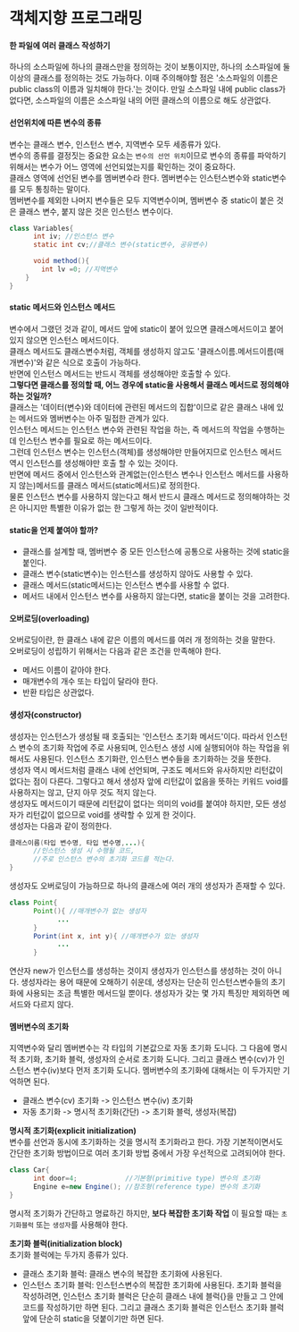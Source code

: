 # 객체지향 프로그래밍  

#### 한 파일에 여러 클래스 작성하기  
하나의 소스파일에 하나의 클래스만을 정의하는 것이 보통이지만, 하나의 소스파일에 둘 이상의 클래스를 정의하는 것도 가능하다. 이때 주의해야할 점은 '소스파일의 이름은 public class의 이름과 일치해야 한다.'는 것이다. 만일 소스파일 내에 public class가 없다면, 소스파일의 이름은 소스파일 내의 어떤 클래스의 이름으로 해도 상관없다.

#### 선언위치에 따른 변수의 종류  
변수는 클래스 변수, 인스턴스 변수, 지역변수 모두 세종류가 있다.  
변수의 종류를 결정짓는 중요한 요소는 `변수의 선언 위치`이므로 변수의 종류를 파악하기 위해서는 변수가 어느 영역에 선언되었는지를 확인하는 것이 중요하다.  
클래스 영역에 선언된 변수를 멤버변수라 한다. 멤버변수는 인스턴스변수와 static변수를 모두 통칭하는 말이다.  
멤버변수를 제외한 나머지 변수들은 모두 지역변수이며, 멤버변수 중 static이 붙은 것은 클래스 변수, 붙지 않은 것은 인스턴스 변수이다.  


```java
class Variables{
      int iv; //인스턴스 변수
      static int cv;//클래스 변수(static변수, 공유변수)

      void method(){
        int lv =0; //지역변수
    }
}
```

#### static 메서드와 인스턴스 메서드  
변수에서 그랬던 것과 같이, 메서드 앞에 static이 붙어 있으면 클래스메서드이고 붙어 있지 않으면 인스턴스 메서드이다.  
클래스 메서드도 클래스변수처럼, 객체를 생성하지 않고도 '클래스이름.메서드이름(매개변수)'와 같은 식으로 호출이 가능하다.  
반면에 인스턴스 메서드는 반드시 객체를 생성해야만 호출할 수 있다.  
**그렇다면 클래스를 정의할 때, 어느 경우에 static을 사용해서 클래스 메서드로 정의해야하는 것일까?**  
클래스는 '데이터(변수)와 데이터에 관련된 메서드의 집합'이므로 같은 클래스 내에 있는 메서드와 멤버변수는 아주 밀접한 관계가 있다.  
인스턴스 메서드는 인스턴스 변수와 관련된 작업을 하는, 즉 메서드의 작업을 수행하는데 인스턴스 변수를 필요로 하는 메서드이다.  
그런데 인스턴스 변수는 인스턴스(객체)를 생성해야만 만들어지므로 인스턴스 메서드 역시 인스턴스를 생성해야만 호출 할 수 있는 것이다.  
반면에 메서드 중에서 인스턴스와 관계없는(인스턴스 변수나 인스턴스 메서드를 사용하지 않는)메서드를 클래스 메서드(static메서드)로 정의한다.  
물론 인스턴스 변수를 사용하지 않는다고 해서 반드시 클래스 메서드로 정의해야하는 것은 아니지만 특별한 이유가 없는 한 그렇게 하는 것이 일반적이다.  

#### static을 언제 붙여야 할까?  
- 클래스를 설계할 때, 멤버변수 중 모든 인스턴스에 공통으로 사용하는 것에 static을 붙인다.
- 클래스 변수(static변수)는 인스턴스를 생성하지 않아도 사용할 수 있다.
- 클래스 메서드(static메서드)는 인스턴스 변수를 사용할 수 없다.
- 메서드 내에서 인스턴스 변수를 사용하지 않는다면, static을 붙이는 것을 고려한다.

#### 오버로딩(overloading)  
오버로딩이란, 한 클래스 내에 같은 이름의 메서드를 여러 개 정의하는 것을 말한다.  
오버로딩이 성립하기 위해서는 다음과 같은 조건을 만족해야 한다.  
- 메서드 이름이 같아야 한다.
- 매개변수의 개수 또는 타입이 달라야 한다.
- 반환 타입은 상관없다.

#### 생성자(constructor)  
생성자는 인스턴스가 생성될 때 호출되는 '인스턴스 초기화 메서드'이다. 따라서 인스턴스 변수의 초기화 작업에 주로 사용되며, 인스턴스 생성 시에 실행되어야 하는 작업을 위해서도 사용된다. 인스턴스 초기화란, 인스턴스 변수들을 초기화하는 것을 뜻한다.  
생성자 역시 메서드처럼 클래스 내에 선언되며, 구조도 메서드와 유사하지만 리턴값이 없다는 점이 다른다. 그렇다고 해서 생성자 앞에 리턴값이 없음을 뜻하는 키워드 void를 사용하지는 않고, 단지 아무 것도 적지 않는다.  
생성자도 메서드이기 때문에 리턴값이 없다는 의미의 void를 붙여야 하지만, 모든 생성자가 리턴값이 없으므로 void를 생략할 수 있게 한 것이다.  
생성자는 다음과 같이 정의한다.
```java
클래스이름(타입 변수명, 타입 변수명,...){
      //인스턴스 생성 시 수행될 코드,
      //주로 인스턴스 변수의 초기화 코드를 적는다.
}
```
생성자도 오버로딩이 가능하므로 하나의 클래스에 여러 개의 생성자가 존재할 수 있다.  
```java
class Point{
      Point(){ //매개변수가 없는 생성자
            ...
      }
      Porint(int x, int y){ //매개변수가 있는 생성자
            ...
      }
```
연산자 new가 인스턴스를 생성하는 것이지 생성자가 인스턴스를 생성하는 것이 아니다. 생성자라는 용어 때문에 오해하기 쉬운데, 생성자는 단순히 인스턴스변수들의 초기화에 사용되는 조금 특별한 메서드일 뿐이다. 생성자가 갖는 몇 가지 특징만 제외하면 메서드와 다르지 않다.  

#### 멤버변수의 초기화  
지역변수와 달리 멤버변수는 각 타입의 기본값으로 자동 초기화 도니다. 그 다음에 명시적 초기화, 초기화 블럭, 생성자의 순서로 초기화 도니다. 그리고 클래스 변수(cv)가 인스턴스 변수(iv)보다 먼저 초기화 도니다. 멤버변수의 초기화에 대해서는 이 두가지만 기억하면 된다.  
- 클래스 변수(cv) 초기화 -> 인스턴스 변수(iv) 초기화
- 자동 초기화 -> 명시적 초기화(간단) -> 초기화 블럭, 생성자(복잡)

**명시적 초기화(explicit initialization)**  
변수를 선언과 동시에 초기화하는 것을 명시적 초기화라고 한다. 가장 기본적이면서도 간단한 초기화 방법이므로 여러 초기화 방법 중에서 가장 우선적으로 고려되어야 한다.  
```java
class Car{
      int door=4;            //기본형(primitive type) 변수의 초기화
      Engine e=new Engine(); //참조형(reference type) 변수의 초기화
}
```
명시적 초기화가 간단하고 명료하긴 하지만, __보다 복잡한 초기화 작업__ 이 필요할 때는 `초기화블럭` 또는 `생성자`를 사용해야 한다.

**초기화 블럭(initialization block)**  
초기화 블럭에는 두가지 종류가 있다.
- 클래스 초기화 블럭: 클래스 변수의 복잡한 초기화에 사용된다.
- 인스턴스 초기화 블럭: 인스턴스변수의 복잡한 초기화에 사용된다.
초기화 블럭을 작성하려면, 인스턴스 초기화 블럭은 단순히 클래스 내에 블럭{}을 만들고 그 안에 코드를 작성하기만 하면 된다. 그리고 클래스 초기화 블럭은 인스턴스 초기화 블럭 앞에 단순히 static을 덧붙이기만 하면 된다.



